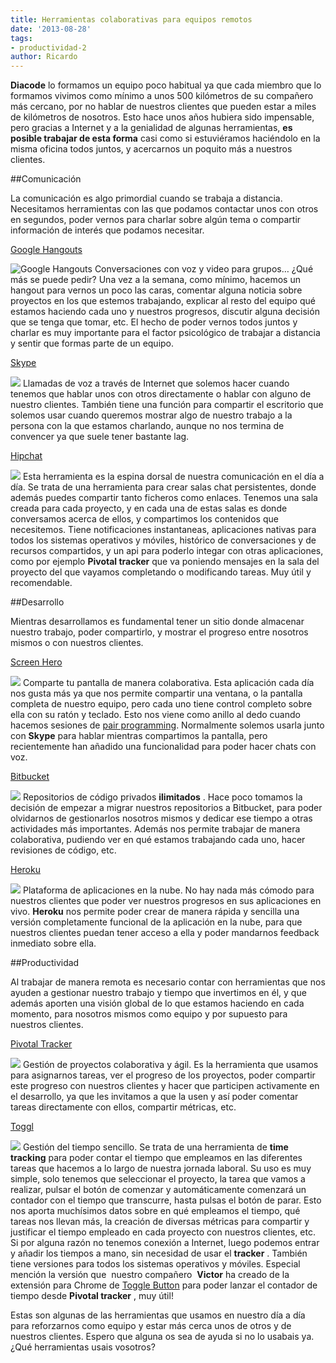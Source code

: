 ```yaml
---
title: Herramientas colaborativas para equipos remotos
date: '2013-08-28'
tags:
- productividad-2
author: Ricardo
---
```


**Diacode**
 lo formamos un equipo poco habitual ya que cada miembro que lo formamos vivimos como mínimo a unos 500 kilómetros de su compañero más cercano, por no hablar de nuestros clientes que pueden estar a miles de kilómetros de nosotros. Esto hace unos años hubiera sido impensable, pero gracias a Internet y a la genialidad de algunas herramientas, 
**es posible trabajar de esta forma**
 casi como si estuviéramos haciéndolo en la misma oficina todos juntos, y acercarnos un poquito más a nuestros clientes.

##Comunicación


La comunicación es algo primordial cuando se trabaja a distancia. Necesitamos herramientas con las que podamos contactar unos con otros en segundos, poder vernos para charlar sobre algún tema o compartir información de interés que podamos necesitar.

[Google Hangouts](https://www.google.com/tools/dlpage/hangoutplugin)

![Google Hangouts](http://blog.diacode.com/wp-content/uploads/2013/08/hangouts-logo-300x118.jpg)
Conversaciones con voz y video para grupos… ¿Qué más se puede pedir? Una vez a la semana, como mínimo, hacemos un 
hangout para vernos un poco las caras, comentar alguna noticia sobre proyectos en los que estemos trabajando, explicar al resto del equipo qué estamos haciendo cada uno y nuestros progresos, discutir alguna decisión que se tenga que tomar, etc. El hecho de poder vernos todos juntos y charlar es muy importante para el factor psicológico de trabajar a distancia y sentir que formas parte de un equipo.




[Skype](https://www.skype.com)

![](http://blog.diacode.com/wp-content/uploads/2013/08/Skype_Logo-300x132.png)
Llamadas de voz a través de Internet que solemos hacer cuando tenemos que hablar unos con otros directamente o hablar con alguno de nuestro clientes. También tiene una función para compartir el escritorio que solemos usar cuando queremos mostrar algo de nuestro trabajo a la persona con la que estamos charlando, aunque no nos termina de convencer ya que suele tener bastante lag.

[Hipchat](https://www.hipchat.com/)

![](http://blog.diacode.com/wp-content/uploads/2013/08/logo_hipchat-300x88.png)
Esta herramienta es la espina dorsal de nuestra comunicación en el día a día. Se trata de una herramienta para crear salas chat persistentes, donde además puedes compartir tanto ficheros como enlaces. Tenemos una sala creada para cada proyecto, y en cada una de estas salas es donde conversamos acerca de ellos, y compartimos los contenidos que necesitemos. Tiene notificaciones instantaneas, aplicaciones nativas para todos los sistemas operativos y móviles, histórico de conversaciones y de recursos compartidos, y un api para poderlo integar con otras aplicaciones, como por ejemplo 
**Pivotal tracker**
 que va poniendo mensajes en la sala del proyecto del que vayamos completando o modificando tareas. Muy útil y recomendable.

##Desarrollo


Mientras desarrollamos es fundamental tener un sitio donde almacenar nuestro trabajo, poder compartirlo, y mostrar el progreso entre nosotros mismos o con nuestros clientes.

[Screen Hero](http://screenhero.com/)

![](http://blog.diacode.com/wp-content/uploads/2013/08/screenhero_logo-300x163.png)
Comparte tu pantalla de manera colaborativa. Esta aplicación cada día nos gusta más ya que nos permite compartir una ventana, o la pantalla completa de nuestro equipo, pero cada uno tiene control completo sobre ella con su ratón y teclado. Esto nos viene como anillo al dedo cuando hacemos sesiones de 
[pair programming](http://es.wikipedia.org/wiki/Programaci%C3%B3n_en_pareja). Normalmente solemos usarla junto con 
**Skype**
 para hablar mientras compartimos la pantalla, pero recientemente han añadido una funcionalidad para poder hacer chats con voz.

[Bitbucket](http://bitbucket.org)

![](http://blog.diacode.com/wp-content/uploads/2013/08/bitbucket_logo-300x85.jpeg)
Repositorios de código privados 
**ilimitados**
. Hace poco tomamos la decisión de empezar a migrar nuestros repositorios a Bitbucket, para poder olvidarnos de gestionarlos nosotros mismos y dedicar ese tiempo a otras actividades más importantes. Además nos permite trabajar de manera colaborativa, pudiendo ver en qué estamos trabajando cada uno, hacer revisiones de código, etc.

[Heroku](https://www.heroku.com/)

![](http://blog.diacode.com/wp-content/uploads/2013/08/heroku_logo-300x94.jpg)
Plataforma de aplicaciones en la nube. No hay nada más cómodo para nuestros clientes que poder ver nuestros progresos en sus aplicaciones en vivo. 
**Heroku**
 nos permite poder crear de manera rápida y sencilla una versión completamente funcional de la aplicación en la nube, para que nuestros clientes puedan tener acceso a ella y poder mandarnos feedback inmediato sobre ella.

##Productividad


Al trabajar de manera remota es necesario contar con herramientas que nos ayuden a gestionar nuestro trabajo y tiempo que invertimos en él, y que además aporten una visión global de lo que estamos haciendo en cada momento, para nosotros mismos como equipo y por supuesto para nuestros clientes.

[Pivotal Tracker](https://www.pivotaltracker.com/)

![](http://blog.diacode.com/wp-content/uploads/2013/08/pivotal_logo-300x107.png)
Gestión de proyectos colaborativa y ágil. Es la herramienta que usamos para asignarnos tareas, ver el progreso de los proyectos, poder compartir este progreso con nuestros clientes y hacer que participen activamente en el desarrollo, ya que les invitamos a que la usen y así poder comentar tareas directamente con ellos, compartir métricas, etc.

[Toggl](https://www.toggl.com/)

![](http://blog.diacode.com/wp-content/uploads/2013/08/toggl_logo.png)
Gestión del tiempo sencillo. Se trata de una herramienta de 
**time tracking**
 para poder contar el tiempo que empleamos en las diferentes tareas que hacemos a lo largo de nuestra jornada laboral. Su uso es muy simple, solo tenemos que seleccionar el proyecto, la tarea que vamos a realizar, pulsar el botón de comenzar y automáticamente comenzará un contador con el tiempo que transcurre, hasta pulsas el botón de parar. Esto nos aporta muchísimos datos sobre en qué empleamos el tiempo, qué tareas nos llevan más, la creación de diversas métricas para compartir y justificar el tiempo empleado en cada proyecto con nuestros clientes, etc. Si por alguna razón no tenemos conexión a Internet, luego podemos entrar y añadir los tiempos a mano, sin necesidad de usar el 
**tracker**
. También tiene versiones para todos los sistemas operativos y móviles.
Especial mención la versión que  nuestro compañero 
**Victor**
 ha creado de la extensión para Chrome de 
[Toggle Button](https://github.com/hopsor/toggl-button) para poder lanzar el contador de tiempo desde 
**Pivotal tracker**
, muy útil!

Estas son algunas de las herramientas que usamos en nuestro día a día para reforzarnos como equipo y estar más cerca unos de otros y de nuestros clientes. Espero que alguna os sea de ayuda si no lo usabais ya. ¿Qué herramientas usais vosotros?
